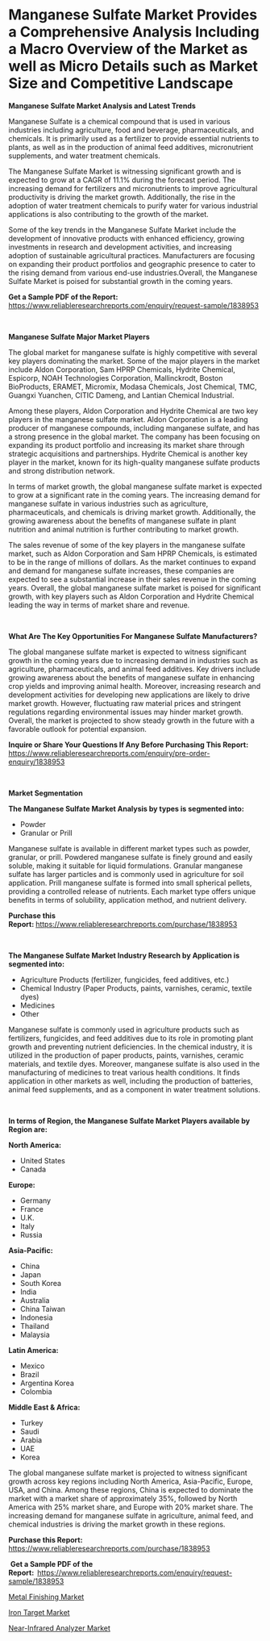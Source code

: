 <p><h1>Manganese Sulfate Market Provides a Comprehensive Analysis Including a Macro Overview of the Market as well as Micro Details such as Market Size and Competitive Landscape</h1></p><p><strong>Manganese Sulfate Market Analysis and Latest Trends</strong></p>
<p><p>Manganese Sulfate is a chemical compound that is used in various industries including agriculture, food and beverage, pharmaceuticals, and chemicals. It is primarily used as a fertilizer to provide essential nutrients to plants, as well as in the production of animal feed additives, micronutrient supplements, and water treatment chemicals.</p><p>The Manganese Sulfate Market is witnessing significant growth and is expected to grow at a CAGR of 11.1% during the forecast period. The increasing demand for fertilizers and micronutrients to improve agricultural productivity is driving the market growth. Additionally, the rise in the adoption of water treatment chemicals to purify water for various industrial applications is also contributing to the growth of the market.</p><p>Some of the key trends in the Manganese Sulfate Market include the development of innovative products with enhanced efficiency, growing investments in research and development activities, and increasing adoption of sustainable agricultural practices. Manufacturers are focusing on expanding their product portfolios and geographic presence to cater to the rising demand from various end-use industries.Overall, the Manganese Sulfate Market is poised for substantial growth in the coming years.</p></p>
<p><strong>Get a Sample PDF of the Report:&nbsp;</strong> <a href="https://www.reliableresearchreports.com/enquiry/request-sample/1838953">https://www.reliableresearchreports.com/enquiry/request-sample/1838953</a></p>
<p>&nbsp;</p>
<p><strong>Manganese Sulfate Major Market Players</strong></p>
<p><p>The global market for manganese sulfate is highly competitive with several key players dominating the market. Some of the major players in the market include Aldon Corporation, Sam HPRP Chemicals, Hydrite Chemical, Espicorp, NOAH Technologies Corporation, Mallinckrodt, Boston BioProducts, ERAMET, Micromix, Modasa Chemicals, Jost Chemical, TMC, Guangxi Yuanchen, CITIC Dameng, and Lantian Chemical Industrial.</p><p>Among these players, Aldon Corporation and Hydrite Chemical are two key players in the manganese sulfate market. Aldon Corporation is a leading producer of manganese compounds, including manganese sulfate, and has a strong presence in the global market. The company has been focusing on expanding its product portfolio and increasing its market share through strategic acquisitions and partnerships. Hydrite Chemical is another key player in the market, known for its high-quality manganese sulfate products and strong distribution network.</p><p>In terms of market growth, the global manganese sulfate market is expected to grow at a significant rate in the coming years. The increasing demand for manganese sulfate in various industries such as agriculture, pharmaceuticals, and chemicals is driving market growth. Additionally, the growing awareness about the benefits of manganese sulfate in plant nutrition and animal nutrition is further contributing to market growth.</p><p>The sales revenue of some of the key players in the manganese sulfate market, such as Aldon Corporation and Sam HPRP Chemicals, is estimated to be in the range of millions of dollars. As the market continues to expand and demand for manganese sulfate increases, these companies are expected to see a substantial increase in their sales revenue in the coming years. Overall, the global manganese sulfate market is poised for significant growth, with key players such as Aldon Corporation and Hydrite Chemical leading the way in terms of market share and revenue.</p></p>
<p>&nbsp;</p>
<p><strong>What Are The Key Opportunities For Manganese Sulfate Manufacturers?</strong></p>
<p><p>The global manganese sulfate market is expected to witness significant growth in the coming years due to increasing demand in industries such as agriculture, pharmaceuticals, and animal feed additives. Key drivers include growing awareness about the benefits of manganese sulfate in enhancing crop yields and improving animal health. Moreover, increasing research and development activities for developing new applications are likely to drive market growth. However, fluctuating raw material prices and stringent regulations regarding environmental issues may hinder market growth. Overall, the market is projected to show steady growth in the future with a favorable outlook for potential expansion.</p></p>
<p><strong>Inquire or Share Your Questions If Any Before Purchasing This Report:</strong> <a href="https://www.reliableresearchreports.com/enquiry/pre-order-enquiry/1838953">https://www.reliableresearchreports.com/enquiry/pre-order-enquiry/1838953</a></p>
<p>&nbsp;</p>
<p><strong>Market Segmentation</strong></p>
<p><strong>The Manganese Sulfate Market Analysis by types is segmented into:</strong></p>
<p><ul><li>Powder</li><li>Granular or Prill</li></ul></p>
<p><p>Manganese sulfate is available in different market types such as powder, granular, or prill. Powdered manganese sulfate is finely ground and easily soluble, making it suitable for liquid formulations. Granular manganese sulfate has larger particles and is commonly used in agriculture for soil application. Prill manganese sulfate is formed into small spherical pellets, providing a controlled release of nutrients. Each market type offers unique benefits in terms of solubility, application method, and nutrient delivery.</p></p>
<p><strong>Purchase this Report:&nbsp;</strong><a href="https://www.reliableresearchreports.com/purchase/1838953">https://www.reliableresearchreports.com/purchase/1838953</a></p>
<p>&nbsp;</p>
<p><strong>The Manganese Sulfate Market Industry Research by Application is segmented into:</strong></p>
<p><ul><li>Agriculture Products (fertilizer, fungicides, feed additives, etc.)</li><li>Chemical Industry (Paper Products, paints, varnishes, ceramic, textile dyes)</li><li>Medicines</li><li>Other</li></ul></p>
<p><p>Manganese sulfate is commonly used in agriculture products such as fertilizers, fungicides, and feed additives due to its role in promoting plant growth and preventing nutrient deficiencies. In the chemical industry, it is utilized in the production of paper products, paints, varnishes, ceramic materials, and textile dyes. Moreover, manganese sulfate is also used in the manufacturing of medicines to treat various health conditions. It finds application in other markets as well, including the production of batteries, animal feed supplements, and as a component in water treatment solutions.</p></p>
<p>&nbsp;</p>
<p><strong>In terms of Region, the Manganese Sulfate Market Players available by Region are:</strong></p>
<p>
    <p> <strong> North America: </strong>
        <ul>
            <li>United States</li>
            <li>Canada</li>
        </ul>
        </p> 
    <p> <strong> Europe: </strong>
        <ul>
            <li>Germany</li>
            <li>France</li>
            <li>U.K.</li>
            <li>Italy</li>
            <li>Russia</li>
        </ul>
        </p> 
    <p> <strong> Asia-Pacific: </strong>
        <ul>
            <li>China</li>
            <li>Japan</li>
            <li>South Korea</li>
            <li>India</li>
            <li>Australia</li>
            <li>China Taiwan</li>
            <li>Indonesia</li>
            <li>Thailand</li>
            <li>Malaysia</li>
        </ul>
        </p> 
    <p> <strong> Latin America: </strong>
        <ul>
            <li>Mexico</li>
            <li>Brazil</li>
            <li>Argentina Korea</li>
            <li>Colombia</li>
        </ul>
        </p> 
    <p> <strong> Middle East & Africa: </strong>
        <ul>
            <li>Turkey</li>
            <li>Saudi</li>
            <li>Arabia</li>
            <li>UAE</li>
            <li>Korea</li>
        </ul>
    </p>
    </p>
<p><p>The global manganese sulfate market is projected to witness significant growth across key regions including North America, Asia-Pacific, Europe, USA, and China. Among these regions, China is expected to dominate the market with a market share of approximately 35%, followed by North America with 25% market share, and Europe with 20% market share. The increasing demand for manganese sulfate in agriculture, animal feed, and chemical industries is driving the market growth in these regions.</p></p>
<p><strong>Purchase this Report: </strong><a href="https://www.reliableresearchreports.com/purchase/1838953">https://www.reliableresearchreports.com/purchase/1838953</a></p>
<p>&nbsp;<strong>Get a Sample PDF of the Report:&nbsp;&nbsp;</strong><a href="https://www.reliableresearchreports.com/enquiry/request-sample/1838953">https://www.reliableresearchreports.com/enquiry/request-sample/1838953</a></p>
<p><strong></strong></p>
<p><p><a href="https://view.publitas.com/reportprime-1/metal-finishing-market-size-share-trends-analysis-report-by-material-by-type-by-end-user-by-region-and-segment-forecasts-2024-2031/">Metal Finishing Market</a></p><p><a href="https://github.com/nancykennedykellievqfqt2/Market-Research-Report-List-1/blob/main/iron-target-market.md">Iron Target Market</a></p><p><a href="https://view.publitas.com/reportprime-1/near-infrared-analyzer-market-furnish-information-about-market-size-market-share-market-dynamics-and-projections-spanning-from-2024-to-2031/">Near-Infrared Analyzer Market</a></p></p>